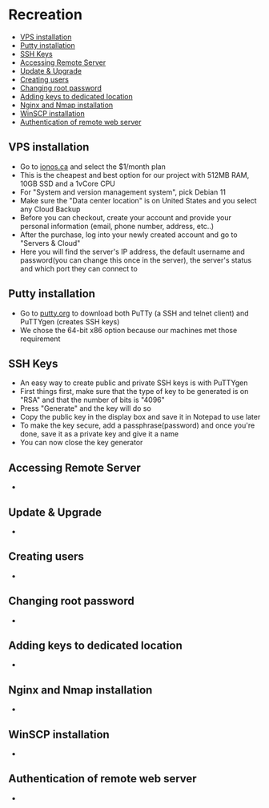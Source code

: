 # Recreation

- [VPS installation](#vps-installation)
- [Putty installation](#putty-installation)
- [SSH Keys](#ssh-keys)
- [Accessing Remote Server](#accessing-remote-server)
- [Update & Upgrade](#update--upgrade)
- [Creating users](#creating-users)
- [Changing root password](#changing-root-password)
- [Adding keys to dedicated location](#adding-keys-to-dedicated-location)
- [Nginx and Nmap installation](#nginx-and-nmap-installation)
- [WinSCP installation](#winscp-installation)
- [Authentication of remote web server](#authentication-of-remote-web-server)

## VPS installation
- Go to [ionos.ca](https://ionos.ca/servers/vps) and select the $1/month plan
- This is the cheapest and best option for our project with 512MB RAM, 10GB SSD and a 1vCore CPU
- For "System and version management system", pick Debian 11
- Make sure the "Data center location" is on United States and you select any Cloud Backup
- Before you can checkout, create your account and provide your personal information (email, phone number, address, etc..)
- After the purchase, log into your newly created account and go to "Servers & Cloud"
- Here you will find the server's IP address, the default username and password(you can change this once in the server), the server's status and which port they can connect to

## Putty installation
- Go to [putty.org](https://www.chiark.greenend.org.uk/~sgtatham/putty/latest.html) to download both PuTTy (a SSH and telnet client) and PuTTYgen (creates SSH keys)
- We chose the 64-bit x86 option because our machines met those requirement

## SSH Keys
- An easy way to create public and private SSH keys is with PuTTYgen
- First things first, make sure that the type of key to be generated is on "RSA" and that the number of bits is "4096"
- Press "Generate" and the key will do so
- Copy the public key in the display box and save it in Notepad to use later
- To make the key secure, add a passphrase(password) and once you're done, save it as a private key and give it a name
- You can now close the key generator

## Accessing Remote Server
-

## Update & Upgrade
-

## Creating users
-

## Changing root password
-

## Adding keys to dedicated location
-

## Nginx and Nmap installation
-

## WinSCP installation
-

## Authentication of remote web server
-
